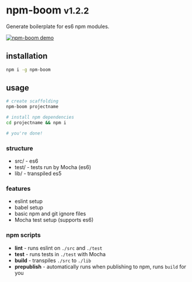 # npm-boom <small>v1.2.2</small>

Generate boilerplate for es6 npm modules.

[![npm-boom demo](https://img.youtube.com/vi/ZOe2RMjep3o/0.jpg)](https://www.youtube.com/watch?v=ZOe2RMjep3o)

## installation

```sh
npm i -g npm-boom
```

## usage

```sh
# create scaffolding
npm-boom projectname

# install npm dependencies
cd projectname && npm i

# you're done!
```

### structure

* src/ - es6
* test/ - tests run by Mocha (es6)
* lib/ - transpiled es5

### features

* eslint setup
* babel setup
* basic npm and git ignore files
* Mocha test setup (supports es6)

### npm scripts

* **lint** - runs eslint on `./src` and `./test`
* **test** - runs tests in `./test` with Mocha
* **build** - transpiles `./src` to `./lib`
* **prepublish** - automatically runs when publishing to npm, runs `build` for you
